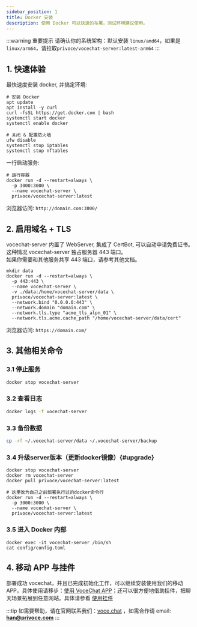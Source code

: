 ```yaml
---
sidebar_position: 1
title: Docker 安装
description: 使用 Docker 可以快速的布署，测试环境建议使用。
---
```


:::warning 重要提示
请确认你的系统架构：默认安装 `linux/amd64`，如果是 `linux/arm64`，请拉取`privoce/vocechat-server:latest-arm64`
:::

## 1. 快速体验
最快速度安装 docker, 并搞定环境:
```shell
# 安装 Docker
apt update
apt install -y curl
curl -fsSL https://get.docker.com | bash
systemctl start docker
systemctl enable docker

# 关闭 & 配置防火墙
ufw disable
systemctl stop iptables
systemctl stop nftables
```
一行启动服务:
```shell
# 运行容器
docker run -d --restart=always \
  -p 3000:3000 \
  --name vocechat-server \
  privoce/vocechat-server:latest
```
浏览器访问: `http://domain.com:3000/`

## 2. 启用域名 + TLS
vocechat-server 内置了 WebServer, 集成了 CertBot, 可以自动申请免费证书。  
这种情况 vocechat-server 独占服务器 443 端口。  
如果你需要和其他服务共享 443 端口，请参考其他文档。
```shell
mkdir data
docker run -d --restart=always \
  -p 443:443 \
  --name vocechat-server \
  -v ./data:/home/vocechat-server/data \
  privoce/vocechat-server:latest \
  --network.bind "0.0.0.0:443" \
  --network.domain "domain.com" \
  --network.tls.type "acme_tls_alpn_01" \
  --network.tls.acme.cache_path "/home/vocechat-server/data/cert"
```
浏览器访问: `https://domain.com/`

## 3. 其他相关命令

### 3.1 停止服务

```bash
docker stop vocechat-server
```

### 3.2 查看日志

```bash
docker logs -f vocechat-server
```

### 3.3 备份数据

```bash
cp -rf ~/.vocechat-server/data ~/.vocechat-server/backup
```

### 3.4 升级server版本（更新docker镜像）{#upgrade}

```shell
docker stop vocechat-server
docker rm vocechat-server
docker pull privoce/vocechat-server:latest

# 这里改为自己之前部署执行过的docker命令行
docker run -d --restart=always \
  -p 3000:3000 \
  --name vocechat-server \
  privoce/vocechat-server:latest
```

### 3.5 进入 Docker 内部

```shell
docker exec -it vocechat-server /bin/sh
cat config/config.toml
```

## 4. 移动 APP 与挂件

部署成功 vocechat，并且已完成初始化工作，可以继续安装使用我们的移动 APP，具体使用请移步：[使用 VoceChat APP](/mobile-app)；还可以很方便地借助挂件，把聊天场景拓展到任意网站。具体请参看 [使用挂件](/widget)

:::tip
如需要帮助，请在官网联系我们：[voce.chat](https://voce.chat) ，如需合作请 email: **han@privoce.com**
:::
